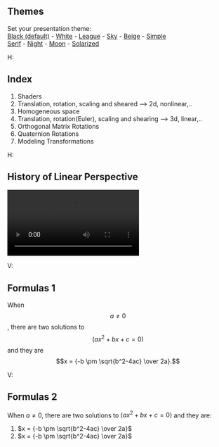 <section id="themes">
	<h2>Themes</h2>
		<p>
			Set your presentation theme: <br>
			<!-- Hacks to swap themes after the page has loaded. Not flexible and only intended for the reveal.js demo deck. -->
			<a href="#" onclick="document.getElementById('theme').setAttribute('href','css/theme/black.css'); return false;">Black (default)</a> -
			<a href="#" onclick="document.getElementById('theme').setAttribute('href','css/theme/white.css'); return false;">White</a> -
			<a href="#" onclick="document.getElementById('theme').setAttribute('href','css/theme/league.css'); return false;">League</a> -
			<a href="#" onclick="document.getElementById('theme').setAttribute('href','css/theme/sky.css'); return false;">Sky</a> -
			<a href="#" onclick="document.getElementById('theme').setAttribute('href','css/theme/beige.css'); return false;">Beige</a> -
			<a href="#" onclick="document.getElementById('theme').setAttribute('href','css/theme/simple.css'); return false;">Simple</a> <br>
			<a href="#" onclick="document.getElementById('theme').setAttribute('href','css/theme/serif.css'); return false;">Serif</a> -
			<a href="#" onclick="document.getElementById('theme').setAttribute('href','css/theme/night.css'); return false;">Night</a> -
			<a href="#" onclick="document.getElementById('theme').setAttribute('href','css/theme/moon.css'); return false;">Moon</a> -
			<a href="#" onclick="document.getElementById('theme').setAttribute('href','css/theme/solarized.css'); return false;">Solarized</a>
		</p>
</section>

H:

## Index

 1. Shaders <!-- .element: class="fragment" data-fragment-index="1"-->
 2. Translation, rotation, scaling and sheared --> 2d, nonlinear,.. <!-- .element: class="fragment" data-fragment-index="2" -->
 3. Homogeneous space <!-- .element: class="fragment" data-fragment-index="3" -->
 4.  Translation, rotation(Euler), scaling and shearing --> 3d, linear,.. <!-- .element: class="fragment" data-fragment-index="4" -->
 5.  Orthogonal Matrix Rotations <!-- .element: class="fragment" data-fragment-index="5" -->
 6. Quaternion Rotations <!-- .element: class="fragment" data-fragment-index="6" -->
 7. Modeling Transformations <!-- .element: class="fragment" data-fragment-index="7" -->

H:

## History of Linear Perspective

<video data-autoplay src="https://www.youtube.com/watch?v=bkNMM8uiMww"></video>

V:

## Formulas 1

When $$a \ne 0$$, there are two solutions to $$(ax^2 + bx + c = 0)$$ and they are $$x = {-b \pm \sqrt{b^2-4ac} \over 2a}.$$

V:

## Formulas 2

When $a \ne 0$, there are two solutions to $(ax^2 + bx + c = 0)$ and they are:

 1. $x = {-b \pm \sqrt{b^2-4ac} \over 2a}$ <!-- .element: class="fragment" data-fragment-index="1"--> 
 2. $x = {-b \pm \sqrt{b^2-4ac} \over 2a}$ <!-- .element: class="fragment" data-fragment-index="2"-->